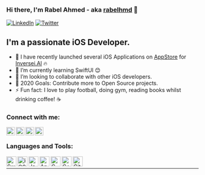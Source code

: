 ### Hi there, I'm Rabel Ahmed - aka [rabelhmd][facebook] 👋

[![LinkedIn](https://img.shields.io/badge/Follow%20@%20rabelhmd-blue?style=for-the-badge&logo=linkedin&labelColor=blue)][linkedin] [![Twitter](https://img.shields.io/twitter/follow/rabelhmd?color=1DA1F2&logo=twitter&style=for-the-badge)](https://twitter.com/intent/follow?original_referer=https%3A%2F%2Fgithub.com%2Frabelhmdr&screen_name=rabelhmd)

## I'm a passionate iOS Developer.

- 🔭 I have recently launched several iOS Applications on [AppStore][appStore] for [Inversei.AI][appStore] 🔥
- 🌱 I’m currently learning SwiftUI 😊
- 👯 I’m looking to collaborate with other iOS developers.
- 🥅 2020 Goals: Contribute more to Open Source projects.
- ⚡ Fun fact: I love to  play football, doing  gym, reading books whilst drinking coffee! ☕

### Connect with me:

[<img align="left" alt="rabelhmd | LinkedIn" width="22px" src="https://cdn.jsdelivr.net/npm/simple-icons@v3/icons/linkedin.svg" />][linkedin]
[<img align="left" alt="rabelhmd | Facebook" width="22px" src="https://cdn.jsdelivr.net/npm/simple-icons@v3/icons/facebook.svg" />][facebook]
[<img align="left" alt="rabelhmd | Twitter" width="22px" src="https://cdn.jsdelivr.net/npm/simple-icons@v3/icons/twitter.svg" />][twitter]
[<img align="left" alt="rabelhmd | Instagram" width="22px" src="https://cdn.jsdelivr.net/npm/simple-icons@v3/icons/instagram.svg" />][instagram]

<br />

### Languages and Tools:
[<img align="left" alt="Swift" width="26px" src="https://cdn.jsdelivr.net/npm/simple-icons@3.12.0/icons/swift.svg" />][iOS-Swift]
[<img align="left" alt="iOS" width="26px" src="https://cdn.jsdelivr.net/npm/simple-icons@3.12.0/icons/ios.svg" />][iOS-Developer]
[<img align="left" alt="Java" width="26px" src="https://cdn.jsdelivr.net/npm/simple-icons@3.12.0/icons/java.svg" />][Java]
[<img align="left" alt="Android" width="26px" src="https://cdn.jsdelivr.net/npm/simple-icons@3.12.0/icons/android.svg" />][Android]
[<img align="left" alt="C" width="26px" src="https://cdn.jsdelivr.net/npm/simple-icons@3.12.0/icons/c.svg" />][C]
[<img align="left" alt="C++" width="26px" src="https://cdn.jsdelivr.net/npm/simple-icons@3.12.0/icons/cplusplus.svg" />][C++]
[<img align="left" alt="GitHub" width="26px" src="https://cdn.jsdelivr.net/npm/simple-icons@3.12.0/icons/github.svg" />][github]

<br />


---

[inverseai]: https://www.inverseai.com
[twitter]: https://twitter.com/rabelhmd
[instagram]: https://instagram.com/rabelhmd
[linkedin]: https://linkedin.com/in/rabelhmd
[facebook]: https://www.facebook.com/rabelhmd
[appStore]: https://apps.apple.com/us/developer/inverse-ai/id1451686644
[inversei.AI]: https://www.inverseai.com
[iOS-Swift]: https://developer.apple.com/swift
[iOS-Developer]: https://developer.apple.com/ios
[Java]: [https://docs.oracle.com/en/java/]
[Android]: [https://developer.android.com/guide]
[C]: [https://devdocs.io/c/]
[C++]: [https://devdocs.io/cpp/]
[github]: https://github.com/rabelhmd/rabelhmd
